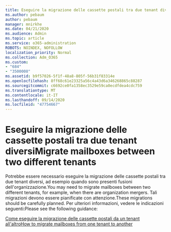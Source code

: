 ```yaml
---
title: Eseguire la migrazione delle cassette postali tra due tenant diversi
ms.author: pebaum
author: pebaum
manager: mnirkhe
ms.date: 04/21/2020
ms.audience: Admin
ms.topic: article
ms.service: o365-administration
ROBOTS: NOINDEX, NOFOLLOW
localization_priority: Normal
ms.collection: Adm_O365
ms.custom:
- "684"
- "3500008"
ms.assetid: b9f57026-5f1f-48a8-805f-56b31f83314e
ms.openlocfilehash: 8ff68c61e23325a56c4a43d6a346268865c88287
ms.sourcegitcommit: c6692ce0fa1358ec3529e59ca0ecdfdea4cdc759
ms.translationtype: MT
ms.contentlocale: it-IT
ms.lasthandoff: 09/14/2020
ms.locfileid: "47754667"
---
```

# <a name="migrate-mailboxes-between-two-different-tenants"></a><span data-ttu-id="acbb4-102">Eseguire la migrazione delle cassette postali tra due tenant diversi</span><span class="sxs-lookup"><span data-stu-id="acbb4-102">Migrate mailboxes between two different tenants</span></span>

<span data-ttu-id="acbb4-103">Potrebbe essere necessario eseguire la migrazione delle cassette postali tra due tenant diversi, ad esempio quando sono presenti fusioni dell'organizzazione.</span><span class="sxs-lookup"><span data-stu-id="acbb4-103">You may need to migrate mailboxes between two different tenants, for example, when there are organization mergers.</span></span> <span data-ttu-id="acbb4-104">Tali migrazioni devono essere pianificate con attenzione.</span><span class="sxs-lookup"><span data-stu-id="acbb4-104">These migrations should be carefully planned.</span></span> <span data-ttu-id="acbb4-105">Per ulteriori informazioni, vedere le indicazioni seguenti:</span><span class="sxs-lookup"><span data-stu-id="acbb4-105">Please see the following guidance:</span></span>
  
[<span data-ttu-id="acbb4-106">Come eseguire la migrazione delle cassette postali da un tenant all'altro</span><span class="sxs-lookup"><span data-stu-id="acbb4-106">How to migrate mailboxes from one tenant to another</span></span>](https://docs.microsoft.com/Exchange/mailbox-migration/migrate-mailboxes-across-tenants)
  